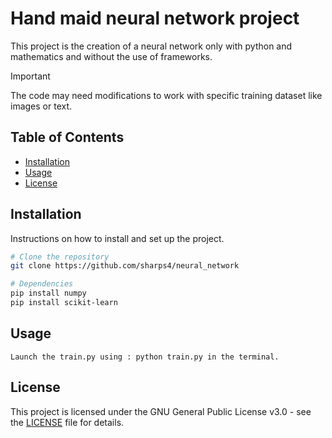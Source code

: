 # Hand maid neural network project

This project is the creation of a neural network only with python and mathematics and without the use of frameworks.

> [!IMPORTANT]
> The code may need modifications to work with specific training dataset like images or text.


## Table of Contents

- [Installation](#installation)
- [Usage](#usage)
- [License](#license)

## Installation

Instructions on how to install and set up the project.
```bash
# Clone the repository
git clone https://github.com/sharps4/neural_network

# Dependencies
pip install numpy
pip install scikit-learn
```

## Usage
```
Launch the train.py using : python train.py in the terminal.
```
## License

This project is licensed under the GNU General Public License v3.0 - see the [LICENSE](LICENSE) file for details.